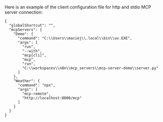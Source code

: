 Here is an example of the client configuration file for http and stdio MCP server connection:
```
{
  "globalShortcut": "",
  "mcpServers": {
    "Demo": {
      "command": "C:\\Users\\maciej\\.local\\bin\\uv.EXE",
      "args": [
        "run",
        "--with",
        "mcp[cli]",
        "mcp",
        "run",
        "C:\\workspaces\\n8n\\mcp_servers\\mcp-server-demo\\server.py"
      ]
    },
    "Weather": {
      "command": "npx",
      "args": [
        "mcp-remote",
        "http://localhost:8000/mcp"
      ]
    }
  }
}
```